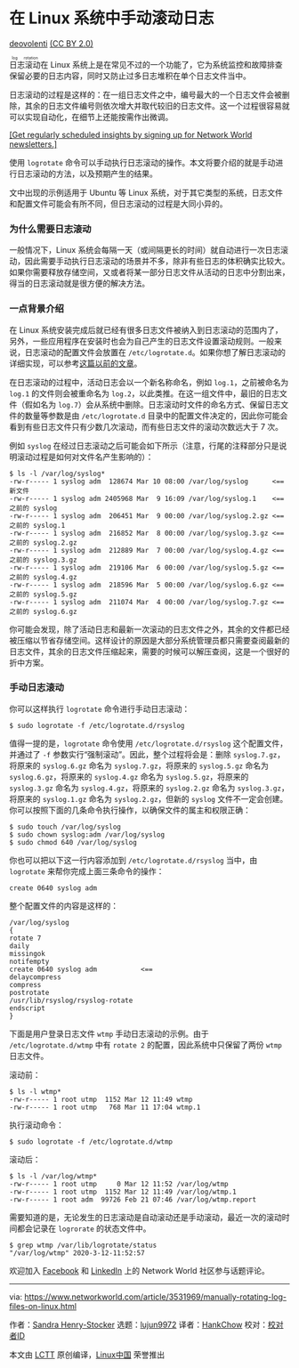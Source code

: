 [#]: collector: (lujun9972)
[#]: translator: (HankChow)
[#]: reviewer: ( )
[#]: publisher: ( )
[#]: url: ( )
[#]: subject: (Manually rotating log files on Linux)
[#]: via: (https://www.networkworld.com/article/3531969/manually-rotating-log-files-on-linux.html)
[#]: author: (Sandra Henry-Stocker https://www.networkworld.com/author/Sandra-Henry_Stocker/)

在 Linux 系统中手动滚动日志
======

[deovolenti][1] [(CC BY 2.0)][2]

<ruby>日志滚动<rt>log rotation</rt></ruby>在 Linux 系统上是在常见不过的一个功能了，它为系统监控和故障排查保留必要的日志内容，同时又防止过多日志堆积在单个日志文件当中。

日志滚动的过程是这样的：在一组日志文件之中，编号最大的一个日志文件会被删除，其余的日志文件编号则依次增大并取代较旧的日志文件。这一个过程很容易就可以实现自动化，在细节上还能按需作出微调。

[[Get regularly scheduled insights by signing up for Network World newsletters.]][3]

使用 `logrotate` 命令可以手动执行日志滚动的操作。本文将要介绍的就是手动进行日志滚动的方法，以及预期产生的结果。

文中出现的示例适用于 Ubuntu 等 Linux 系统，对于其它类型的系统，日志文件和配置文件可能会有所不同，但日志滚动的过程是大同小异的。

### 为什么需要日志滚动

一般情况下，Linux 系统会每隔一天（或间隔更长的时间）就自动进行一次日志滚动，因此需要手动执行日志滚动的场景并不多，除非有些日志的体积确实比较大。如果你需要释放存储空间，又或者将某一部分日志文件从活动的日志中分割出来，得当的日志滚动就是很方便的解决方法。

### 一点背景介绍

在 Linux 系统安装完成后就已经有很多日志文件被纳入到日志滚动的范围内了，另外，一些应用程序在安装时也会为自己产生的日志文件设置滚动规则。一般来说，日志滚动的配置文件会放置在 `/etc/logrotate.d`。如果你想了解日志滚动的详细实现，可以参考[这篇以前的文章][4]。

在日志滚动的过程中，活动日志会以一个新名称命名，例如 `log.1`，之前被命名为 `log.1` 的文件则会被重命名为 `log.2`，以此类推。在这一组文件中，最旧的日志文件（假如名为 `log.7`）会从系统中删除。日志滚动时文件的命名方式、保留日志文件的数量等参数是由 `/etc/logrotate.d` 目录中的配置文件决定的，因此你可能会看到有些日志文件只有少数几次滚动，而有些日志文件的滚动次数远大于 7 次。

[][5]

例如 `syslog` 在经过日志滚动之后可能会如下所示（注意，行尾的注释部分只是说明滚动过程是如何对文件名产生影响的）：

```
$ ls -l /var/log/syslog*
-rw-r----- 1 syslog adm  128674 Mar 10 08:00 /var/log/syslog      <== 新文件
-rw-r----- 1 syslog adm 2405968 Mar  9 16:09 /var/log/syslog.1    <== 之前的 syslog
-rw-r----- 1 syslog adm  206451 Mar  9 00:00 /var/log/syslog.2.gz <== 之前的 syslog.1
-rw-r----- 1 syslog adm  216852 Mar  8 00:00 /var/log/syslog.3.gz <== 之前的 syslog.2.gz
-rw-r----- 1 syslog adm  212889 Mar  7 00:00 /var/log/syslog.4.gz <== 之前的 syslog.3.gz
-rw-r----- 1 syslog adm  219106 Mar  6 00:00 /var/log/syslog.5.gz <== 之前的 syslog.4.gz
-rw-r----- 1 syslog adm  218596 Mar  5 00:00 /var/log/syslog.6.gz <== 之前的 syslog.5.gz
-rw-r----- 1 syslog adm  211074 Mar  4 00:00 /var/log/syslog.7.gz <== 之前的 syslog.6.gz
```

你可能会发现，除了活动日志和最新一次滚动的日志文件之外，其余的文件都已经被压缩以节省存储空间。这样设计的原因是大部分系统管理员都只需要查阅最新的日志文件，其余的日志文件压缩起来，需要的时候可以解压查阅，这是一个很好的折中方案。

### 手动日志滚动

你可以这样执行 `logrotate` 命令进行手动日志滚动：

```
$ sudo logrotate -f /etc/logrotate.d/rsyslog
```

值得一提的是，`logrotate` 命令使用 `/etc/logrotate.d/rsyslog` 这个配置文件，并通过了 `-f` 参数实行“强制滚动”。因此，整个过程将会是：删除 `syslog.7.gz`，将原来的 `syslog.6.gz` 命名为 `syslog.7.gz`，将原来的 `syslog.5.gz` 命名为 `syslog.6.gz`，将原来的 `syslog.4.gz` 命名为 `syslog.5.gz`，将原来的 `syslog.3.gz` 命名为 `syslog.4.gz`，将原来的 `syslog.2.gz` 命名为 `syslog.3.gz`，将原来的 `syslog.1.gz` 命名为 `syslog.2.gz`，但新的 `syslog` 文件不一定会创建。你可以按照下面的几条命令执行操作，以确保文件的属主和权限正确：

```
$ sudo touch /var/log/syslog
$ sudo chown syslog:adm /var/log/syslog
$ sudo chmod 640 /var/log/syslog
```

你也可以把以下这一行内容添加到 `/etc/logrotate.d/rsyslog` 当中，由 `logrotate` 来帮你完成上面三条命令的操作：

```
create 0640 syslog adm
```

整个配置文件的内容是这样的：

```
/var/log/syslog
{
rotate 7
daily
missingok
notifempty
create 0640 syslog adm           <==
delaycompress
compress
postrotate
/usr/lib/rsyslog/rsyslog-rotate
endscript
}
```

下面是用户登录日志文件 `wtmp` 手动日志滚动的示例。由于 `/etc/logrotate.d/wtmp` 中有 `rotate 2` 的配置，因此系统中只保留了两份 `wtmp` 日志文件。

滚动前：

```
$ ls -l wtmp*
-rw-r----- 1 root utmp  1152 Mar 12 11:49 wtmp
-rw-r----- 1 root utmp   768 Mar 11 17:04 wtmp.1
```

执行滚动命令：

```
$ sudo logrotate -f /etc/logrotate.d/wtmp
```

滚动后：

```
$ ls -l /var/log/wtmp*
-rw-r----- 1 root utmp     0 Mar 12 11:52 /var/log/wtmp
-rw-r----- 1 root utmp  1152 Mar 12 11:49 /var/log/wtmp.1
-rw-r----- 1 root adm  99726 Feb 21 07:46 /var/log/wtmp.report
```

需要知道的是，无论发生的日志滚动是自动滚动还是手动滚动，最近一次的滚动时间都会记录在 `logrorate` 的状态文件中。

```
$ grep wtmp /var/lib/logrotate/status
"/var/log/wtmp" 2020-3-12-11:52:57
```

欢迎加入 [Facebook][6] 和 [LinkedIn][7] 上的 Network World 社区参与话题评论。


--------------------------------------------------------------------------------

via: https://www.networkworld.com/article/3531969/manually-rotating-log-files-on-linux.html

作者：[Sandra Henry-Stocker][a]
选题：[lujun9972][b]
译者：[HankChow](https://github.com/HankChow)
校对：[校对者ID](https://github.com/校对者ID)

本文由 [LCTT](https://github.com/LCTT/TranslateProject) 原创编译，[Linux中国](https://linux.cn/) 荣誉推出

[a]: https://www.networkworld.com/author/Sandra-Henry_Stocker/
[b]: https://github.com/lujun9972
[1]: https://www.flickr.com/photos/klif/4244284159/in/photolist-7t44P6-oPFpsr-a8c5W-gWNZ6-32EEo4-cjdxqy-diHaq9-8DYZWf-gWNWM-bgLApc-hBt94C-cj71kY-PMESV-dZBcCU-pSqgNM-51eKHq-EecbfS-osGNau-KMUx-nFaWEL-cj71PE-HFVXn-gWNWs-85HueR-8QpDh8-kV1dEc-76qYSV-5YnxuS-gWNXr-dYoQ5w-dzj1j3-3AJyd-mHbaWF-q2fTri-e9bFa6-nJyvfR-4PnMyH-gWNZr-8VUtGS-gWNWZ-ajzUd4-2hAjMk-gWW3g-gWP11-dwYbH5-4XMew-cj71B1-ica9kJ-5RonM6-8z5tGL
[2]: https://creativecommons.org/licenses/by/2.0/legalcode
[3]: https://www.networkworld.com/newsletters/signup.html
[4]: https://www.networkworld.com/article/3218728/how-log-rotation-works-with-logrotate.html
[5]: https://www.networkworld.com/blog/itaas-and-the-corporate-storage-technology/?utm_source=IDG&utm_medium=promotions&utm_campaign=HPE22140&utm_content=sidebar (ITAAS and Corporate Storage Strategy)
[6]: https://www.facebook.com/NetworkWorld/
[7]: https://www.linkedin.com/company/network-world
